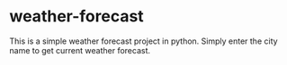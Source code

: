 # weather-forecast
This is a simple weather forecast project in python. Simply enter the city name to get current weather forecast.
